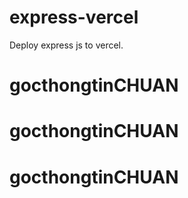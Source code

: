 # express-vercel
Deploy express js to vercel.
# gocthongtinCHUAN
# gocthongtinCHUAN
# gocthongtinCHUAN
